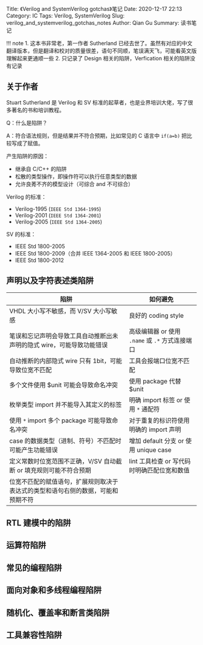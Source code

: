 Title: 《Verilog and SystemVerilog gotchas》笔记
Date: 2020-12-17 22:13
Category: IC
Tags: Verilog, SystemVerilog
Slug: verilog_and_systemverilog_gotchas_notes
Author: Qian Gu
Summary: 读书笔记

!!! note
    1. 这本书非常老，第一作者 Sutherland 已经去世了。虽然有对应的中文翻译版本，但是翻译和校对的质量很差，语句不同顺，笔误满天飞，可能看英文版理解起来更通顺一些
    2. 只记录了 Design 相关的陷阱，Verfication 相关的陷阱没有记录

## 关于作者

Stuart Sutherland 是 Verilog 和 SV 标准的起草者，也是业界培训大佬，写了很多著名的书和培训教程。

Q：什么是陷阱？

A：符合语法规则，但是结果并不符合预期，比如常见的 C 语言中 `if(a=b)` 把比较写成了赋值。

产生陷阱的原因：

+ 继承自 C/C++ 的陷阱
+ 松散的类型操作，即操作符可以执行任意类型的数据
+ 允许良莠不齐的模型设计（可综合 and 不可综合）

Verilog 的标准：

+ Verilog-1995 (`IEEE Std 1364-1995`)
+ Verilog-2001 (`IEEE Std 1364-2001`)
+ Verilog-2005 (`IEEE Std 1364-2005`)

SV 的标准：

+ IEEE Std 1800-2005
+ IEEE Std 1800-2009（合并 IEEE 1364-2005 和 IEEE 1800-2005）
+ IEEE Std 1800-2012

## 声明以及字符表述类陷阱

| 陷阱 | 如何避免 |
| ------- | ----- |
| VHDL 大小写不敏感，而 V/SV 大小写敏感 | 良好的 coding style |
| 笔误和忘记声明会导致工具自动推断出未声明的隐式 wire，可能导致功能错误 | 高级编辑器 or 使用 `.name` 或 `.*` 方式连接端口 |
| 自动推断的内部隐式 wire 只有 1bit，可能导致位宽不匹配 | 工具会报端口位宽不匹配 |
| 多个文件使用 $unit 可能会导致命名冲突 | 使用 package 代替 $unit |
| 枚举类型 import 并不能导入其定义的标签 | 明确 import 标签 or 使用 `*` 通配符 |
| 使用 `*` import 多个 package 可能导致命名冲突 | 对于重复的标识符使用明确的 import 声明 |
| case 的数据类型（进制、符号）不匹配时可能产生功能错误 | 增加 default 分支 or 使用 unique case |
| 定义常数时位宽范围不正确，V/SV 自动截断 or 填充规则可能不符合预期 | lint 工具检查 or 写代码时明确匹配位宽和数值 |
| 位宽不匹配的赋值语句，扩展规则取决于表达式的类型和语句右侧的数据，可能和预期不符 |  |

## RTL 建模中的陷阱

## 运算符陷阱

## 常见的编程陷阱

## 面向对象和多线程编程陷阱

## 随机化、覆盖率和断言类陷阱

## 工具兼容性陷阱

